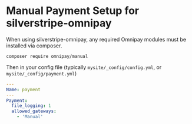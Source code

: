 # Manual Payment Setup for silverstripe-omnipay

When using silverstripe-omnipay, any required Omnipay modules must be installed via composer.

```
composer require omnipay/manual
```

Then in your config file (typically `mysite/_config/config.yml`, or `mysite/_config/payment.yml`)

```yaml
---
Name: payment
---
Payment:
  file_logging: 1
  allowed_gateways:
    - 'Manual'
```
